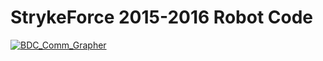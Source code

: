 # StrykeForce 2015-2016 Robot Code
[![BDC_Comm_Grapher](https://img.shields.io/badge/BDC_Comm_Grapher-Compiled-yellow.svg?style=flat)]()


